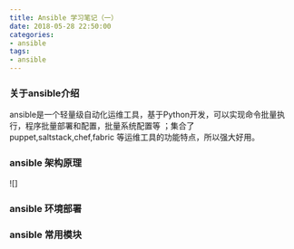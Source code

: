 ```yaml
---
title: Ansible 学习笔记（一）
date: 2018-05-28 22:50:00
categories:
- ansible
tags:
- ansible
---
```


### 关于ansible介绍
  ansible是一个轻量级自动化运维工具，基于Python开发，可以实现命令批量执行，程序批量部署和配置，批量系统配置等 ；集合了puppet,saltstack,chef,fabric 等运维工具的功能特点，所以强大好用。
  
### ansible 架构原理
![]
### ansible 环境部署

### ansible 常用模块


